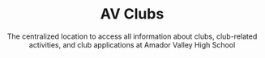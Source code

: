 <h1 align="center">AV Clubs</h1>

<p align="center">The centralized location to access all information about clubs, club-related activities, and club applications at Amador Valley High School</p>
